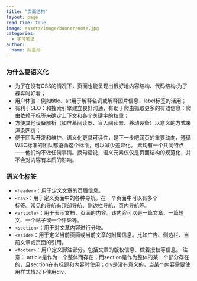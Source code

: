 ```yaml
---
title: "页面结构"
layout: page
read_time: true
image: assets/image/banner/note.jpg
categories: 
  - 学习笔记
author: 
  name: 陈星灿
---
```


### 为什么要语义化
* 为了在没有CSS的情况下，页面也能呈现出很好地内容结构、代码结构:为了裸奔时好看；
* 用户体验：例如title、alt用于解释名词或解释图片信息、label标签的活用；
* 有利于SEO：和搜索引擎建立良好沟通，有助于爬虫抓取更多的有效信息：爬虫依赖于标签来确定上下文和各个关键字的权重；
* 方便其他设备解析（如屏幕阅读器、盲人阅读器、移动设备）以意义的方式来渲染网页；
* 便于团队开发和维护，语义化更具可读性，是下一步吧网页的重要动向，遵循W3C标准的团队都遵循这个标准，可以减少差异化。
素均有一个共同特点——他们均不做任何事情。换句话说，语义元素仅仅是页面结构的规范化，并不会对内容有本质的影响。

### 语义化标签
* `<header>`：用于定义文章的页眉信息。
* `<nav>`：用于定义页面中的各种导航。在一个页面中可以有多个<nav>标签。常见的导航有顶部导航、侧边栏导航、页内导航等。
 * `<article>`：用于表示文档、页面的内容。该内容可以是一篇文章、一篇短文、一个帖子或一个评论等。
* `<section>`：用于对文章内容进行分块。
* `<aside>`：用于定义当前页面或当前文章的附属信息。比如广告、侧边栏、当前文章或页面的引用。
* `<footer>`：用户定义脚注部分。包括文章的版权信息、做着授权等信息。
注意：
article是作为一个整体而存在；而section是作为整体的某一个部分存在的，且section在有标题和内容时使用；div是没有意义的，当某个内容需要使用样式情况下使用div。